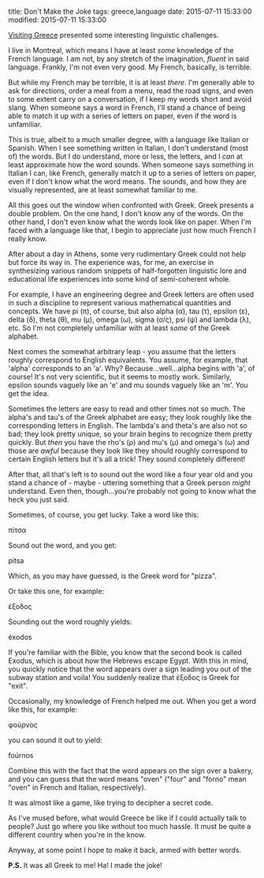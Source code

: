 title: Don't Make the Joke
tags: greece,language
date: 2015-07-11 15:33:00
modified: 2015-07-11 15:33:00

[Visiting Greece][1] presented some interesting linguistic challenges.

I live in Montreal, which means I have at least *some* knowledge of the
French language.  I am not, by any stretch of the imagination, *fluent* in
said language.  Frankly, I'm not even very good.  My French, basically, is
terrible.

But while my French may be terrible, it is at least *there*.  I'm generally
able to ask for directions, order a meal from a menu, read the road signs,
and even to some extent carry on a conversation, if I keep my words short
and avoid slang.  When someone says a word in French, I'll stand a chance of
being able to match it up with a series of letters on paper, even if the
word is unfamiliar.

This is true, albeit to a much smaller degree, with a language like Italian
or Spanish.  When I see something written in Italian, I don't understand
(most of) the words.  But I do understand, more or less, the letters, and I
*can* at least approximate how the word sounds.  When someone says something
in Italian I can, like French, generally match it up to a series of letters
on paper, even if I don't know what the word means.  The sounds, and how
they are visually represented, are at least somewhat familiar to me.

All this goes out the window when confronted with Greek.  Greek presents a
double problem.  On the one hand, I don't know any of the words.  On the
other hand, I don't even know what the words look like on paper.  When I'm
faced with a language like that, I begin to appreciate just how much French
I really know.

After about a day in Athens, some very rudimentary Greek could not help but
force its way in.  The experience was, for me, an exercise in synthesizing
various random snippets of half-forgotten linguistic lore and educational
life experiences into some kind of semi-coherent whole.

For example, I have an engineering degree and Greek letters are often used
in such a discipline to represent various mathematical quantities and
concepts.  We have pi (π), of course, but also alpha (α), tau (τ), epsilon
(ε), delta (δ), theta (θ), mu (μ), omega (ω), sigma (σ/ς), psi (ψ) and
lambda (λ), etc.  So I'm not completely unfamiliar with at least *some* of
the Greek alphabet.

Next comes the somewhat arbitrary leap - you assume that the letters roughly
correspond to English equivalents.  You assume, for example, that 'alpha'
corresponds to an 'a'.  Why?  Because...well...alpha begins with 'a', of
course!  It's not very scientific, but it seems to mostly work.  Similarly,
epsilon sounds vaguely like an 'e' and mu sounds vaguely like an 'm'.  You
get the idea.

Sometimes the letters are easy to read and other times not so much.  The
alpha's and tau's of the Greek alphabet are easy; they look roughly like the
corresponding letters in English.  The lambda's and theta's are also not so
bad; they look pretty unique, so your brain begins to recognize them pretty
quickly.  But *then* you have the rho's (ρ) and mu's (μ) and omega's (ω) and
those are *awful* because they look like they should roughly correspond to
certain English letters but it's all a trick!  They sound completely
different!

After that, all that's left is to sound out the word like a four year old
and you stand a chance of - maybe - uttering something that a Greek person
*might* understand.  Even then, though...you're probably not going to know
what the heck you just said.

Sometimes, of course, you get lucky. Take a word like this:

πίτσα

Sound out the word, and you get:

pitsa

Which, as you may have guessed, is the Greek word for "pizza".

Or take this one, for example:

έξοδος

Sounding out the word roughly yields:

éxodos

If you're familiar with the Bible, you know that the second book is called
Exodus, which is about how the Hebrews escape Egypt.  With this in mind, you
quickly notice that the word appears over a sign leading you out of the
subway station and voila! You suddenly realize that έξοδος is Greek for
"exit".

Occasionally, my knowledge of French helped me out.  When you get a word
like this, for example:

φούρνος

you can sound it out to yield:

foúrnos

Combine this with the fact that the word appears on the sign over a bakery,
and you can guess that the word means "oven" ("four" and "forno" mean "oven"
in French and Italian, respectively).

It was almost like a game, like trying to decipher a secret code.

As I've mused before, what would Greece be like if I could actually talk to
people?  Just go where you like without too much hassle.  It must be quite a
different country when you're in the know.

Anyway, at some point I hope to make it back, armed with better words.

**P.S.**  It was all Greek to me!  Ha!  I made the joke!

[1]: /blog/2015/07/10/trip-greece
